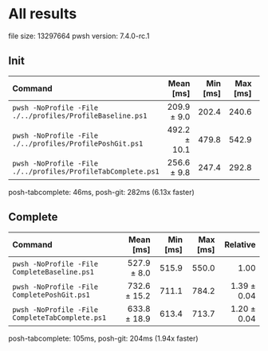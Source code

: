 # All results

file size: 13297664
pwsh version: 7.4.0-rc.1
## Init

| Command | Mean [ms] | Min [ms] | Max [ms] | Relative |
|:---|---:|---:|---:|---:|
| `pwsh -NoProfile -File ./../profiles/ProfileBaseline.ps1` | 209.9 ± 9.0 | 202.4 | 240.6 | 1.00 |
| `pwsh -NoProfile -File ./../profiles/ProfilePoshGit.ps1` | 492.2 ± 10.1 | 479.8 | 542.9 | 2.35 ± 0.11 |
| `pwsh -NoProfile -File ./../profiles/ProfileTabComplete.ps1` | 256.6 ± 9.8 | 247.4 | 292.8 | 1.22 ± 0.07 |

posh-tabcomplete: 46ms, posh-git: 282ms (6.13x faster)
## Complete

| Command | Mean [ms] | Min [ms] | Max [ms] | Relative |
|:---|---:|---:|---:|---:|
| `pwsh -NoProfile -File CompleteBaseline.ps1` | 527.9 ± 8.0 | 515.9 | 550.0 | 1.00 |
| `pwsh -NoProfile -File CompletePoshGit.ps1` | 732.6 ± 15.2 | 711.1 | 784.2 | 1.39 ± 0.04 |
| `pwsh -NoProfile -File CompleteTabComplete.ps1` | 633.8 ± 18.9 | 613.4 | 713.7 | 1.20 ± 0.04 |

posh-tabcomplete: 105ms, posh-git: 204ms (1.94x faster)
